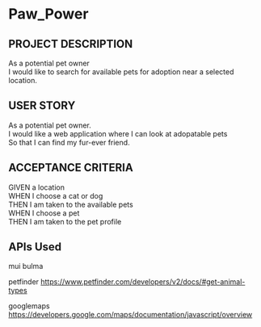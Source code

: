 # Paw_Power
## PROJECT DESCRIPTION
As a potential pet owner   
I would like to search for available pets for adoption near a selected location.

## USER STORY 

As a potential pet owner.  
I would like a web application where I can look at adopatable pets  
So that I can find my fur-ever friend.

## ACCEPTANCE CRITERIA

GIVEN a location  
WHEN I choose a cat or dog  
THEN I am taken to the available pets  
WHEN I choose a pet  
THEN I am taken to the pet profile  


## APIs Used

mui
bulma

petfinder
https://www.petfinder.com/developers/v2/docs/#get-animal-types

googlemaps
https://developers.google.com/maps/documentation/javascript/overview


